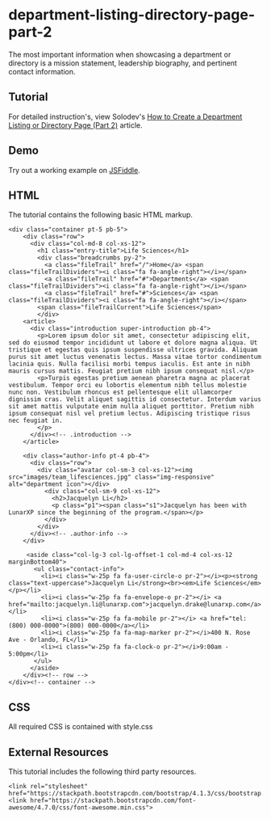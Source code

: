 # department-listing-directory-page-part-2
The most important information when showcasing a department or directory is a mission statement, leadership biography, and pertinent contact information.

## Tutorial
For detailed instruction's, view Solodev's [How to Create a Department Listing or Directory Page (Part 2)](https://www.solodev.com/blog/web-design/how-to-create-a-department-listing-or-directory-page-part-2.stml) article.

## Demo
Try out a working example on [JSFiddle](https://jsfiddle.net/solodev/q7svhze5/).

## HTML
The tutorial contains the following basic HTML markup.

```
<div class="container pt-5 pb-5">
    <div class="row">
      <div class="col-md-8 col-xs-12">
        <h1 class="entry-title">Life Sciences</h1>
        <div class="breadcrumbs py-2">
          <a class="fileTrail" href="/">Home</a> <span class="fileTrailDividers"><i class="fa fa-angle-right"></i></span> 
          <a class="fileTrail" href="#">Departments</a> <span class="fileTrailDividers"><i class="fa fa-angle-right"></i></span> 
          <a class="fileTrail" href="#">Sciences</a> <span class="fileTrailDividers"><i class="fa fa-angle-right"></i></span> 
        <span class="fileTrailCurrent">Life Sciences</span>
        </div>
    <article>
      <div class="introduction super-introduction pb-4">
        <p>Lorem ipsum dolor sit amet, consectetur adipiscing elit, sed do eiusmod tempor incididunt ut labore et dolore magna aliqua. Ut tristique et egestas quis ipsum suspendisse ultrices gravida. Aliquam purus sit amet luctus venenatis lectus. Massa vitae tortor condimentum lacinia quis. Nulla facilisi morbi tempus iaculis. Est ante in nibh mauris cursus mattis. Feugiat pretium nibh ipsum consequat nisl.</p>
        <p>Turpis egestas pretium aenean pharetra magna ac placerat vestibulum. Tempor orci eu lobortis elementum nibh tellus molestie nunc non. Vestibulum rhoncus est pellentesque elit ullamcorper dignissim cras. Velit aliquet sagittis id consectetur. Interdum varius sit amet mattis vulputate enim nulla aliquet porttitor. Pretium nibh ipsum consequat nisl vel pretium lectus. Adipiscing tristique risus nec feugiat in.
        </p>
      </div><!-- .introduction -->
    </article>
      
    <div class="author-info pt-4 pb-4">
      <div class="row">
        <div class="avatar col-sm-3 col-xs-12"><img src="images/team_lifesciences.jpg" class="img-responsive" alt="department icon"></div>
          <div class="col-sm-9 col-xs-12">
            <h2>Jacquelyn Li</h2>
            <p class="p1"><span class="s1">Jacquelyn has been with LunarXP since the beginning of the program.</span></p>
          </div>
        </div>
      </div><!-- .author-info -->
    </div>             
      
     <aside class="col-lg-3 col-lg-offset-1 col-md-4 col-xs-12 marginBottom40">
       <ul class="contact-info">
         <li><i class="w-25p fa fa-user-circle-o pr-2"></i><p><strong class="text-uppercase">Jacquelyn Li</strong><br><em>Life Sciences</em></p></li>
         <li><i class="w-25p fa fa-envelope-o pr-2"></i> <a href="mailto:jacquelyn.li@lunarxp.com">jacquelyn.drake@lunarxp.com</a></li>
         <li><i class="w-25p fa fa-mobile pr-2"></i> <a href="tel:(800) 000-0000">(800) 000-0000</a></li>
         <li><i class="w-25p fa fa-map-marker pr-2"></i>400 N. Rose Ave - Orlando, FL</li>
         <li><i class="w-25p fa fa-clock-o pr-2"></i>9:00am - 5:00pm</li>
       </ul>
      </aside>
    </div><!-- row -->
</div><!-- container -->
```

## CSS
All required CSS is contained with style.css

## External Resources
This tutorial includes the following third party resources.

```
<link rel="stylesheet" href="https://stackpath.bootstrapcdn.com/bootstrap/4.1.3/css/bootstrap.min.css">
<link href="https://stackpath.bootstrapcdn.com/font-awesome/4.7.0/css/font-awesome.min.css">
```
